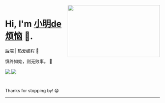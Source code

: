 
<img align="right" width="300" height="169" src="https://api.paugram.com/wallpaper/?t=Date.now()">


# Hi, I'm [小明de烦恼](https://www.cnblogs.com/miluluyo/) 👋.

后端 | 热爱编程 :hatching_chick:

慎终如始，则无败事。 :running:


<!--[![码云](https://img.shields.io/badge/%E7%A0%81%E4%BA%91-soulnull-red)](https://gitee.com/myxiesn)-->




<a href="#">
  <img align="center" src="https://github-readme-stats.vercel.app/api?username=xxxxsn&theme=algolia" />
</a>

<a href="#">
  <img align="center" src="https://github-readme-stats.vercel.app/api/top-langs/?username=xxxxsn&layout=compact&theme=algolia" />
</a>


&nbsp;

Thanks for stopping by! 😁

---



<!-- <p align="left">
  <a href="https://github.com/xxxxsn">
    <img src="https://github-readme-stats-eight-theta.vercel.app/api?username=xxxxsn&show_icons=true&theme=algolia&include_all_commits=true&count_private=true&hide=prs,issues"/>
  </a>
</p>
 
<p align="center">
  <a href="https://github.com/xxxxsn">
    <img src="https://github-readme-stats-eight-theta.vercel.app/api/top-langs/?username=xxxxsn&layout=compact&langs_count=8&theme=algolia"/>
  </a>
</p>

<p align="center">
  <a href="https://github.com/xxxxsn">
   <img align="center" src="https://github-readme-stats.vercel.app/api?username=xxxxsn&layout=compact&langs_count=8&theme=algolia" />
  </a>
</p>
 -->


